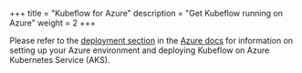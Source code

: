 +++
title = "Kubeflow for Azure"
description = "Get Kubeflow running on Azure"
weight = 2
+++

Please refer to the [deployment section](/docs/azure/deploy) in the
[Azure docs](/docs/azure/) for information on setting up your Azure environment and deploying Kubeflow on Azure Kubernetes Service (AKS). 

